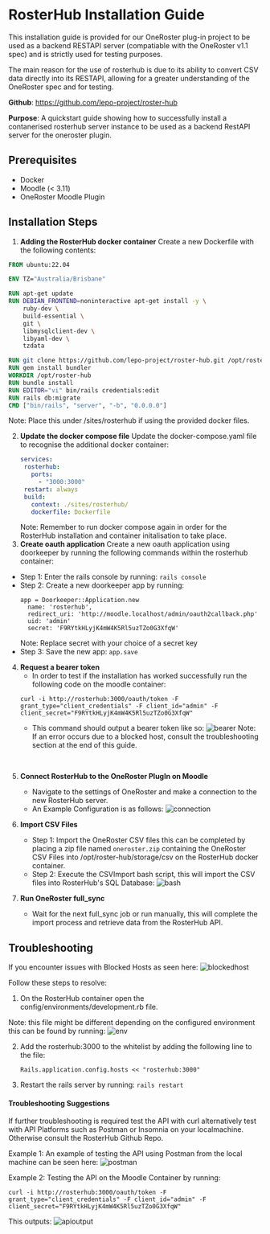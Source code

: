 # RosterHub Installation Guide

This installation guide is provided for our OneRoster plug-in project to be used as a backend RESTAPI server (compatiable with the OneRoster v1.1 spec) and is strictly used for testing purposes. 

The main reason for the use of rosterhub is due to its ability to convert CSV data directly into its RESTAPI, allowing for a greater understanding of the OneRoster spec and for testing. 

**Github**: https://github.com/lepo-project/roster-hub

**Purpose**: A quickstart guide showing how to successfully install a contanerised rosterhub server instance to be used as a backend RestAPI server for the oneroster plugin.

## Prerequisites

- Docker
- Moodle (< 3.11)
- OneRoster Moodle Plugin

## Installation Steps

1. **Adding the RosterHub docker container**
  Create a new Dockerfile with the following contents:
```Dockerfile
FROM ubuntu:22.04

ENV TZ="Australia/Brisbane"

RUN apt-get update
RUN DEBIAN_FRONTEND=noninteractive apt-get install -y \
    ruby-dev \
    build-essential \
    git \
    libmysqlclient-dev \
    libyaml-dev \
    tzdata

RUN git clone https://github.com/lepo-project/roster-hub.git /opt/roster-hub
RUN gem install bundler
WORKDIR /opt/roster-hub
RUN bundle install
RUN EDITOR="vi" bin/rails credentials:edit
RUN rails db:migrate
CMD ["bin/rails", "server", "-b", "0.0.0.0"]

```
Note: Place this under /sites/rosterhub if using the provided docker files.

2. **Update the docker compose file**
   Update the docker-compose.yaml file to recognise the additional docker container:
   ```yaml
   services:
    rosterhub:
      ports:
        - "3000:3000"
    restart: always
    build:
      context: ./sites/rosterhub/
      dockerfile: Dockerfile
   ``` 
   Note: Remember to run docker compose again in order for the RosterHub installation and container initalisation to take place.
   <br>
3. **Create oauth application**
   Create a new oauth application using doorkeeper by running the following commands within the rosterhub container:
- Step 1: Enter the rails console by running: ```rails console```
- Step 2: Create a new doorkeeper app by running:
  ```
  app = Doorkeeper::Application.new
    name: 'rosterhub',
    redirect_uri: 'http://moodle.localhost/admin/oauth2callback.php'
    uid: 'admin'
    secret: 'F9RYtkHLyjK4mW4K5Rl5uzTZo0G3XfqW' 
  ```
  Note: Replace secret with your choice of a secret key
- Step 3: Save the new app: ```app.save```
4. **Request a bearer token**
   - In order to test if the installation has worked successfully run the following code on the moodle container:
   ``` 
   curl -i http://rosterhub:3000/oauth/token -F grant_type="client_credentials" -F client_id="admin" -F client_secret="F9RYtkHLyjK4mW4K5Rl5uzTZo0G3XfqW"
   ```
   - This command should output a bearer token like so: 
     ![bearer](/img/tokenoutput.png)
  Note: If an error occurs due to a blocked host, consult the troubleshooting section at the end of this guide.
<br>

5. **Connect RosterHub to the OneRoster PlugIn on Moodle**
   - Navigate to the settings of OneRoster and make a connection to the new RosterHub server.
   - An Example Configuration is as follows:
     ![connection](/img//connection.png)

6. **Import CSV Files**
   - Step 1: Import the OneRoster CSV files this can be completed by placing a zip file named ```oneroster.zip``` containing the OneRoster CSV Files into /opt/roster-hub/storage/csv on the RosterHub docker container.
   - Step 2: Execute the CSVImport bash script, this will import the CSV files into RosterHub's SQL Database:
    ![bash](/img/Bashscript.png)

7. **Run OneRoster full_sync**
   - Wait for the next full_sync job or run manually, this will complete the import process and retrieve data from the RosterHub API.
  



## Troubleshooting

If you encounter issues with Blocked Hosts as seen here:
![blockedhost](/img/blocked.png)

Follow these steps to resolve:
1. On the RosterHub container open the config/environments/development.rb file.

Note: this file might be different depending on the configured environment this can be found by running:
![env](/img/env.png)

2. Add the rosterhub:3000 to the whitelist by adding the following line to the file:
   ```
   Rails.application.config.hosts << "rosterhub:3000"
   ```
3. Restart the rails server by running: ```rails restart```

#### Troubleshooting Suggestions
If further troubleshooting is required test the API with curl alternatively test with API Platforms such as Postman or Insomnia on your localmachine. Otherwise consult the RosterHub Github Repo.

Example 1:
An example of testing the API using Postman from the local machine can be seen here:
![postman](/img/postman.png)

Example 2:
Testing the API on the Moodle Container by running: 
```
curl -i http://rosterhub:3000/oauth/token -F grant_type="client_credentials" -F client_id="admin" -F client_secret="F9RYtkHLyjK4mW4K5Rl5uzTZo0G3XfqW"
```

This outputs:
![apioutput](/img/output.png)